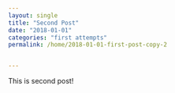 ```yaml
---
layout: single
title: "Second Post"
date: "2018-01-01"
categories: "first attempts"
permalink: /home/2018-01-01-first-post-copy-2


---
```


This is second post!
